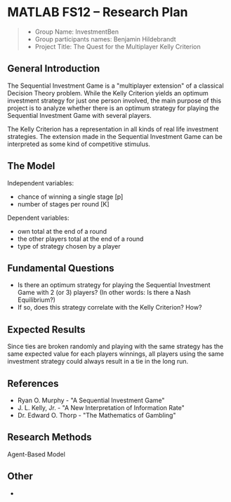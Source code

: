 # MATLAB FS12 – Research Plan

> * Group Name: InvestmentBen
> * Group participants names: Benjamin Hildebrandt
> * Project Title: The Quest for the Multiplayer Kelly Criterion


## General Introduction

The Sequential Investment Game is a "multiplayer extension" of a classical Decision Theory problem. While the Kelly Criterion yields an optimum investment strategy for just one person involved, the main purpose of this project is to analyze whether there is an optimum strategy for playing the Sequential Investment Game with several players.

The Kelly Criterion has a representation in all kinds of real life investment strategies. The extension made in the Sequential Investment Game can be interpreted as some kind of competitive stimulus.


## The Model

Independent variables:

- chance of winning a single stage [p]
- number of stages per round [K]

Dependent variables:

- own total at the end of a round
- the other players total at the end of a round
- type of strategy chosen by a player


## Fundamental Questions

- Is there an optimum strategy for playing the Sequential Investment Game with 2 (or 3) players?
  (In other words: Is there a Nash Equilibrium?)
- If so, does this strategy correlate with the Kelly Criterion? How?


## Expected Results

Since ties are broken randomly and playing with the same strategy has the same expected value for each players winnings, all players using the same investment strategy could always result in a tie in the long run.


## References 

- Ryan O. Murphy - "A Sequential Investment Game"
- J. L. Kelly, Jr. - "A New Interpretation of Information Rate"
- Dr. Edward O. Thorp - "The Mathematics of Gambling"


## Research Methods

Agent-Based Model


## Other

-
